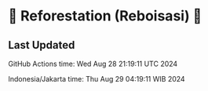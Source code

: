 
# 🌳 Reforestation (Reboisasi) 🌲

## Last Updated

GitHub Actions time: Wed Aug 28 21:19:11 UTC 2024

Indonesia/Jakarta time: Thu Aug 29 04:19:11 WIB 2024
